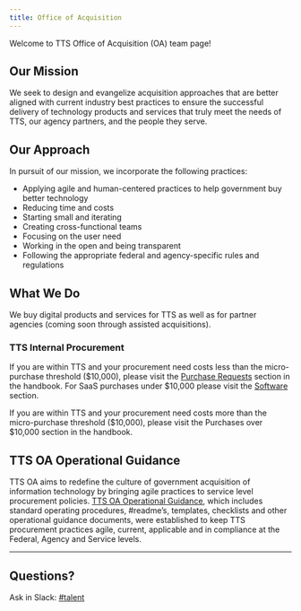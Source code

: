 ```yaml
---
title: Office of Acquisition
---
```


Welcome to TTS Office of Acquisition (OA) team page!

## Our Mission

We seek to design and evangelize acquisition approaches that are better aligned with current industry best practices to ensure 
the successful delivery of technology products and services that truly meet the needs of TTS, our agency partners, and the 
people they serve. 

## Our Approach

In pursuit of our mission, we incorporate the following practices:

* Applying agile and human-centered practices to help government buy better technology
* Reducing time and costs
* Starting small and iterating
* Creating cross-functional teams
* Focusing on the user need
* Working in the open and being transparent
* Following the appropriate federal and agency-specific rules and regulations

## What We Do

We buy digital products and services for TTS as well as for partner agencies (coming soon through assisted acquisitions).

### TTS Internal Procurement

If you are within TTS and your procurement need costs less than the micro-purchase threshold ($10,000), please visit the 
[Purchase Requests](https:/purchase-requests) section in the handbook. For SaaS purchases under $10,000 please visit the 
[Software](https:/software) section. 

If you are within TTS and your procurement need costs more than the micro-purchase threshold ($10,000), please visit the 
Purchases over $10,000 section in the handbook.

## TTS OA Operational Guidance

TTS OA aims to redefine the culture of government acquisition of information technology by bringing agile practices to service
level procurement policies. [TTS OA Operational Guidance](https://handbook.18f.gov/acquisition/), which includes standard 
operating procedures, #readme’s, templates, checklists and other operational guidance documents, were established to keep TTS
procurement practices agile, current, applicable and in compliance at the Federal, Agency and Service levels. 

---

## Questions?

Ask in Slack: [#talent](https://gsa-tts.slack.com/messages/tts-oa-internalbuy/)
